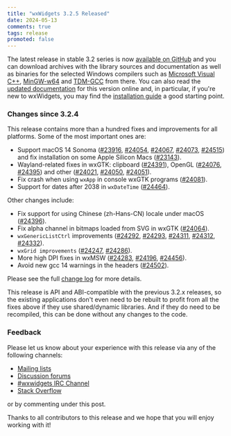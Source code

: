 ```yaml
---
title: "wxWidgets 3.2.5 Released"
date: 2024-05-13
comments: true
tags: release
promoted: false
---
```


The latest release in stable 3.2 series is now [available on GitHub][1] and you
can download archives with the library sources and documentation as well as
binaries for the selected Windows compilers such as
[Microsoft Visual C++](https://visualstudio.microsoft.com/),
[MinGW-w64](https://mingw-w64.org/) and
[TDM-GCC](https://jmeubank.github.io/tdm-gcc/) from there. You can also read
the [updated documentation][2] for this version online and, in particular, if
you're new to wxWidgets, you may find the [installation guide][3] a good
starting point.

[1]: https://github.com/wxWidgets/wxWidgets/releases/tag/v3.2.5
[2]: https://docs.wxwidgets.org/3.2.5/
[3]: https://docs.wxwidgets.org/3.2.5/overview_install.html

### Changes since 3.2.4

This release contains more than a hundred fixes and improvements for all
platforms. Some of the most important ones are:

- Support macOS 14 Sonoma ([#23916], [#24054], [#24067], [#24073], [#24515]) and
  fix installation on some Apple Silicon Macs ([#23143]).
- Wayland-related fixes in wxGTK: clipboard ([#24391]), OpenGL ([#24076], [#24395])
  and other ([#24021], [#24050], [#24051]).
- Fix crash when using `wxApp` in console wxGTK programs ([#24081]).
- Support for dates after 2038 in `wxDateTime` ([#24464]).

Other changes include:

- Fix support for using Chinese (zh-Hans-CN) locale under macOS ([#24396]).
- Fix alpha channel in bitmaps loaded from SVG in wxGTK ([#24064]).
- `wxGenericListCtrl` improvements ([#24292], [#24293], [#24311], [#24312], [#24332]).
- `wxGrid improvements` ([#24247], [#24286]).
- More high DPI fixes in wxMSW ([#24283], [#24196], [#24456]).
- Avoid new gcc 14 warnings in the headers ([#24502]).

Please see the full [change log] for more details.

[#23916]: https://github.com/wxWidgets/wxWidgets/issues/23916
[#24054]: https://github.com/wxWidgets/wxWidgets/issues/24054
[#24067]: https://github.com/wxWidgets/wxWidgets/issues/24067
[#24073]: https://github.com/wxWidgets/wxWidgets/issues/24073
[#24515]: https://github.com/wxWidgets/wxWidgets/issues/24515
[#23143]: https://github.com/wxWidgets/wxWidgets/issues/23143
[#24391]: https://github.com/wxWidgets/wxWidgets/issues/24391
[#24076]: https://github.com/wxWidgets/wxWidgets/issues/24076
[#24395]: https://github.com/wxWidgets/wxWidgets/issues/24395
[#24021]: https://github.com/wxWidgets/wxWidgets/issues/24021
[#24050]: https://github.com/wxWidgets/wxWidgets/issues/24050
[#24051]: https://github.com/wxWidgets/wxWidgets/issues/24051
[#24081]: https://github.com/wxWidgets/wxWidgets/issues/24081
[#24464]: https://github.com/wxWidgets/wxWidgets/issues/24464
[#24396]: https://github.com/wxWidgets/wxWidgets/issues/24396
[#24064]: https://github.com/wxWidgets/wxWidgets/issues/24064
[#24292]: https://github.com/wxWidgets/wxWidgets/issues/24292
[#24293]: https://github.com/wxWidgets/wxWidgets/issues/24293
[#24311]: https://github.com/wxWidgets/wxWidgets/issues/24311
[#24312]: https://github.com/wxWidgets/wxWidgets/issues/24312
[#24332]: https://github.com/wxWidgets/wxWidgets/issues/24332
[#24247]: https://github.com/wxWidgets/wxWidgets/issues/24247
[#24286]: https://github.com/wxWidgets/wxWidgets/issues/24286
[#24283]: https://github.com/wxWidgets/wxWidgets/issues/24283
[#24196]: https://github.com/wxWidgets/wxWidgets/issues/24196
[#24456]: https://github.com/wxWidgets/wxWidgets/issues/24456
[#24502]: https://github.com/wxWidgets/wxWidgets/issues/24502

[change log]: https://raw.githubusercontent.com/wxWidgets/wxWidgets/v3.2.5/docs/changes.txt

This release is API and ABI-compatible with the previous 3.2.x releases, so
the existing applications don't even need to be rebuilt to profit from all the
fixes above if they use shared/dynamic libraries. And if they do need to be
recompiled, this can be done without any changes to the code.


### Feedback

Please let us know about your experience with this release via any of the
following channels:

* [Mailing lists](https://www.wxwidgets.org/support/mailing-lists/)
* [Discussion forums](https://forums.wxwidgets.org/)
* [#wxwidgets IRC Channel](https://www.wxwidgets.org/support/irc/)
* [Stack Overflow](https://stackoverflow.com/questions/tagged/wxwidgets)

or by commenting under this post.

Thanks to all contributors to this release and we hope that you will enjoy
working with it!
